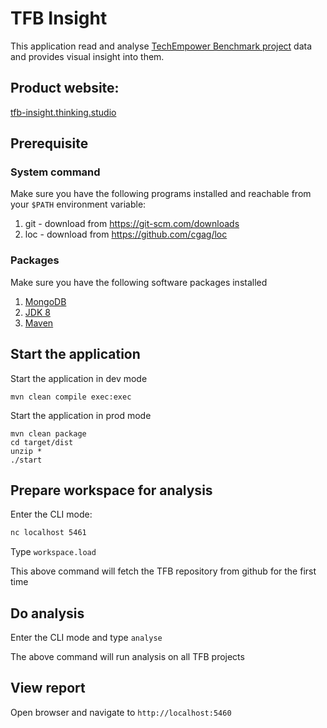 # TFB Insight

This application read and analyse [TechEmpower Benchmark project](https://github.com/TechEmpower/FrameworkBenchmarks/) data and provides visual insight into them.

## Product website:

[tfb-insight.thinking.studio](http://tfb-insight.thinking.studio)

## Prerequisite

### System command

Make sure you have the following programs installed and reachable from your `$PATH` environment variable: 

1. git - download from https://git-scm.com/downloads
2. loc - download from https://github.com/cgag/loc

### Packages

Make sure you have the following software packages installed

1. [MongoDB](https://docs.mongodb.com/manual/administration/install-community/) 
2. [JDK 8](http://www.oracle.com/technetwork/java/javase/downloads/index.html)
3. [Maven](http://maven.apache.org/download.cgi)

## Start the application

Start the application in dev mode

```
mvn clean compile exec:exec
```

Start the application in prod mode

```
mvn clean package
cd target/dist
unzip *
./start
```

## Prepare workspace for analysis

Enter the CLI mode:

```bash
nc localhost 5461
``` 

Type `workspace.load`

This above command will fetch the TFB repository from github for the first time

## Do analysis

Enter the CLI mode and type `analyse`

The above command will run analysis on all TFB projects 

## View report

Open browser and navigate to `http://localhost:5460`